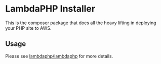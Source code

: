 # LambdaPHP Installer

This is the composer package that does all the heavy lifting in deploying your PHP site to AWS.

## Usage

Please see [lambdaphp/lambdaphp](https://www.github.com/san-kumar/lambdaphp) for more details.
